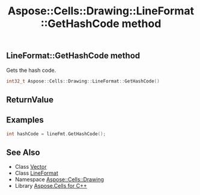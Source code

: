 ﻿---
title: Aspose::Cells::Drawing::LineFormat::GetHashCode method
linktitle: GetHashCode
second_title: Aspose.Cells for C++ API Reference
description: 'Aspose::Cells::Drawing::LineFormat::GetHashCode method. Gets the hash code in C++.'
type: docs
weight: 600
url: /cpp/aspose.cells.drawing/lineformat/gethashcode/
---
## LineFormat::GetHashCode method


Gets the hash code.

```cpp
int32_t Aspose::Cells::Drawing::LineFormat::GetHashCode()
```


## ReturnValue




## Examples


```cpp
int hashCode = lineFmt.GetHashCode();
```

## See Also

* Class [Vector](../../../aspose.cells/vector/)
* Class [LineFormat](../)
* Namespace [Aspose::Cells::Drawing](../../)
* Library [Aspose.Cells for C++](../../../)
